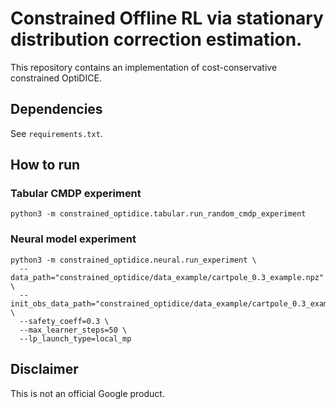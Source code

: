 # Constrained Offline RL via stationary distribution correction estimation.

This repository contains an implementation of cost-conservative constrained
OptiDICE.

## Dependencies

See `requirements.txt`.

## How to run

### Tabular CMDP experiment
```shell
python3 -m constrained_optidice.tabular.run_random_cmdp_experiment
```


### Neural model experiment
```shell
python3 -m constrained_optidice.neural.run_experiment \
  --data_path="constrained_optidice/data_example/cartpole_0.3_example.npz" \
  --init_obs_data_path="constrained_optidice/data_example/cartpole_0.3_example.npz" \
  --safety_coeff=0.3 \
  --max_learner_steps=50 \
  --lp_launch_type=local_mp
```


## Disclaimer

This is not an official Google product.

